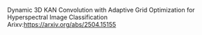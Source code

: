 Dynamic 3D KAN Convolution with Adaptive Grid Optimization for Hyperspectral Image Classification     
Arixv:https://arxiv.org/abs/2504.15155

